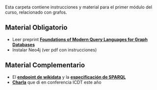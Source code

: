 Esta carpeta contiene instrucciones y material para el primer módulo del curso, relacionado con grafos. 

## Material Obligatorio 
- Leer preprint **[Foundations of Modern Query Languages for Graph Databases](http://jreutter.sitios.ing.uc.cl/surveyGraphQL.pdf)**
- Instalar Neo4j (ver pdf con instrucciones)

## Material Complementario
- El **[endpoint de wikidata](https://query.wikidata.org/)** y la **[especificación de SPARQL](https://query.wikidata.org/)**
- **[Charla](https://www.youtube.com/playlist?list=PLeLV_ztnnBShtlppyzo_ZoIntXceV2LjC)** que di en conferencia ICDT este año
